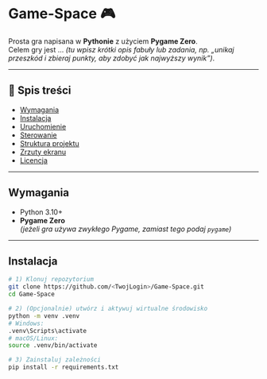 # Game-Space 🎮

Prosta gra napisana w **Pythonie** z użyciem **Pygame Zero**.  
Celem gry jest … *(tu wpisz krótki opis fabuły lub zadania, np. „unikaj przeszkód i zbieraj punkty, aby zdobyć jak najwyższy wynik”)*.

---

## 📜 Spis treści
- [Wymagania](#wymagania)
- [Instalacja](#instalacja)
- [Uruchomienie](#uruchomienie)
- [Sterowanie](#sterowanie)
- [Struktura projektu](#struktura-projektu)
- [Zrzuty ekranu](#zrzuty-ekranu)
- [Licencja](#licencja)

---

## Wymagania
- Python 3.10+  
- **Pygame Zero**  
  *(jeżeli gra używa zwykłego Pygame, zamiast tego podaj `pygame`)*

---

## Instalacja
```bash
# 1) Klonuj repozytorium
git clone https://github.com/<TwojLogin>/Game-Space.git
cd Game-Space

# 2) (Opcjonalnie) utwórz i aktywuj wirtualne środowisko
python -m venv .venv
# Windows:
.venv\Scripts\activate
# macOS/Linux:
source .venv/bin/activate

# 3) Zainstaluj zależności
pip install -r requirements.txt
